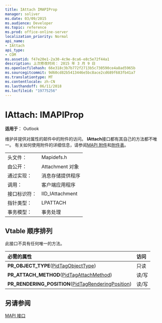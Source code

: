 ```yaml
---
title: IAttach IMAPIProp
manager: soliver
ms.date: 03/09/2015
ms.audience: Developer
ms.topic: reference
ms.prod: office-online-server
localization_priority: Normal
api_name:
- IAttach
api_type:
- COM
ms.assetid: f47e20e1-2a30-4c9e-8ca6-e8c5e72f44a1
description: 上次修改时间： 2015 年 3 月 9 日
ms.openlocfilehash: 66e318c3b7b772f2713b5c730590ce4a8ad5965b
ms.sourcegitcommit: 9d60cd82b5413446e5bc8ace2cd689f683fb41a7
ms.translationtype: MT
ms.contentlocale: zh-CN
ms.lasthandoff: 06/11/2018
ms.locfileid: "19775256"
---
```

# <a name="iattach--imapiprop"></a>IAttach: IMAPIProp

  
  
**适用于**： Outlook 
  
维护并提供对属性的邮件中的附件的访问。 **IAttach**接口都有其自己的方法都不唯一。 有关如何使用附件的详细信息，请参阅[MAPI 附件](mapi-attachments.md)和[附件表](attachment-tables.md)。 
  
|||
|:-----|:-----|
|头文件：  <br/> |Mapidefs.h  <br/> |
|由公开：  <br/> |Attachment 对象  <br/> |
|通过实现：  <br/> |消息存储提供程序  <br/> |
|调用：  <br/> |客户端应用程序  <br/> |
|接口标识符：  <br/> |IID_IAttachment  <br/> |
|指针类型：  <br/> |LPATTACH  <br/> |
|事务模型：  <br/> |事务处理  <br/> |
   
## <a name="vtable-order"></a>Vtable 顺序排列

此接口不具有任何唯一的方法。
  
|**必需的属性**|**访问**|
|:-----|:-----|
|**PR_OBJECT_TYPE**([PidTagObjectType](pidtagobjecttype-canonical-property.md))  <br/> |只读  <br/> |
|**PR_ATTACH_METHOD**([PidTagAttachMethod](pidtagattachmethod-canonical-property.md))  <br/> |读/写  <br/> |
|**PR_RENDERING_POSITION**([PidTagRenderingPosition](pidtagrenderingposition-canonical-property.md))  <br/> |读/写  <br/> |
   
## <a name="see-also"></a>另请参阅



[MAPI 接口](mapi-interfaces.md)

